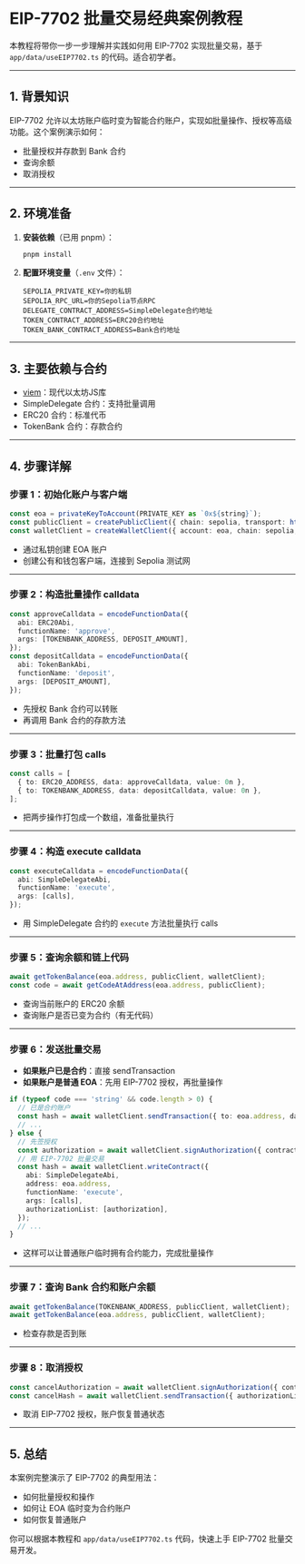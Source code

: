 # EIP-7702 批量交易经典案例教程

本教程将带你一步一步理解并实践如何用 EIP-7702 实现批量交易，基于 `app/data/useEIP7702.ts` 的代码。适合初学者。

---

## 1. 背景知识

EIP-7702 允许以太坊账户临时变为智能合约账户，实现如批量操作、授权等高级功能。这个案例演示如何：
- 批量授权并存款到 Bank 合约
- 查询余额
- 取消授权

---

## 2. 环境准备

1. **安装依赖**（已用 pnpm）：
   ```bash
   pnpm install
   ```
2. **配置环境变量**（`.env` 文件）：
   ```env
   SEPOLIA_PRIVATE_KEY=你的私钥
   SEPOLIA_RPC_URL=你的Sepolia节点RPC
   DELEGATE_CONTRACT_ADDRESS=SimpleDelegate合约地址
   TOKEN_CONTRACT_ADDRESS=ERC20合约地址
   TOKEN_BANK_CONTRACT_ADDRESS=Bank合约地址
   ```

---

## 3. 主要依赖与合约

- [viem](https://viem.sh/)：现代以太坊JS库
- SimpleDelegate 合约：支持批量调用
- ERC20 合约：标准代币
- TokenBank 合约：存款合约

---

## 4. 步骤详解

### 步骤 1：初始化账户与客户端

```ts
const eoa = privateKeyToAccount(PRIVATE_KEY as `0x${string}`);
const publicClient = createPublicClient({ chain: sepolia, transport: http(process.env.SEPOLIA_RPC_URL!) });
const walletClient = createWalletClient({ account: eoa, chain: sepolia, transport: http(process.env.SEPOLIA_RPC_URL!) });
```
- 通过私钥创建 EOA 账户
- 创建公有和钱包客户端，连接到 Sepolia 测试网

---

### 步骤 2：构造批量操作 calldata

```ts
const approveCalldata = encodeFunctionData({
  abi: ERC20Abi,
  functionName: 'approve',
  args: [TOKENBANK_ADDRESS, DEPOSIT_AMOUNT],
});
const depositCalldata = encodeFunctionData({
  abi: TokenBankAbi,
  functionName: 'deposit',
  args: [DEPOSIT_AMOUNT],
});
```
- 先授权 Bank 合约可以转账
- 再调用 Bank 合约的存款方法

---

### 步骤 3：批量打包 calls

```ts
const calls = [
  { to: ERC20_ADDRESS, data: approveCalldata, value: 0n },
  { to: TOKENBANK_ADDRESS, data: depositCalldata, value: 0n },
];
```
- 把两步操作打包成一个数组，准备批量执行

---

### 步骤 4：构造 execute calldata

```ts
const executeCalldata = encodeFunctionData({
  abi: SimpleDelegateAbi,
  functionName: 'execute',
  args: [calls],
});
```
- 用 SimpleDelegate 合约的 `execute` 方法批量执行 calls

---

### 步骤 5：查询余额和链上代码

```ts
await getTokenBalance(eoa.address, publicClient, walletClient);
const code = await getCodeAtAddress(eoa.address, publicClient);
```
- 查询当前账户的 ERC20 余额
- 查询账户是否已变为合约（有无代码）

---

### 步骤 6：发送批量交易

- **如果账户已是合约**：直接 sendTransaction
- **如果账户是普通 EOA**：先用 EIP-7702 授权，再批量操作

```ts
if (typeof code === 'string' && code.length > 0) {
  // 已是合约账户
  const hash = await walletClient.sendTransaction({ to: eoa.address, data: executeCalldata });
  // ...
} else {
  // 先签授权
  const authorization = await walletClient.signAuthorization({ contractAddress: SIMPLE_DELEGATE_ADDRESS, executor: 'self' });
  // 用 EIP-7702 批量交易
  const hash = await walletClient.writeContract({
    abi: SimpleDelegateAbi,
    address: eoa.address,
    functionName: 'execute',
    args: [calls],
    authorizationList: [authorization],
  });
  // ...
}
```
- 这样可以让普通账户临时拥有合约能力，完成批量操作

---

### 步骤 7：查询 Bank 合约和账户余额

```ts
await getTokenBalance(TOKENBANK_ADDRESS, publicClient, walletClient);
await getTokenBalance(eoa.address, publicClient, walletClient);
```
- 检查存款是否到账

---

### 步骤 8：取消授权

```ts
const cancelAuthorization = await walletClient.signAuthorization({ contractAddress: zeroAddress, executor: 'self' });
const cancelHash = await walletClient.sendTransaction({ authorizationList: [cancelAuthorization], to: zeroAddress });
```
- 取消 EIP-7702 授权，账户恢复普通状态

---

## 5. 总结

本案例完整演示了 EIP-7702 的典型用法：
- 如何批量授权和操作
- 如何让 EOA 临时变为合约账户
- 如何恢复普通账户

你可以根据本教程和 `app/data/useEIP7702.ts` 代码，快速上手 EIP-7702 批量交易开发。
